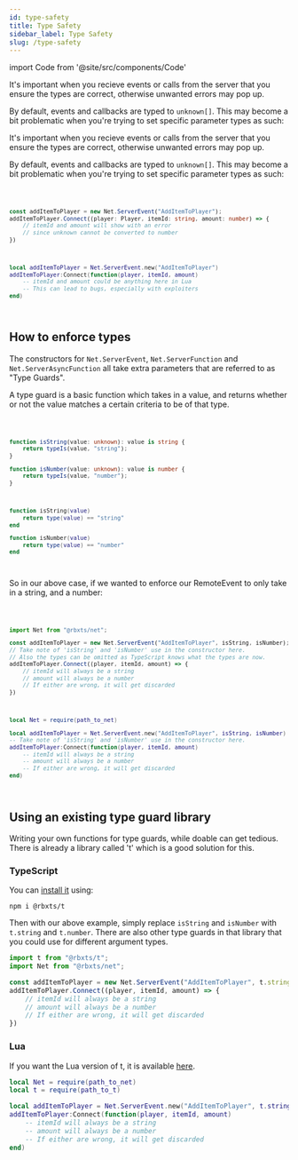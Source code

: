 ```yaml
---
id: type-safety
title: Type Safety
sidebar_label: Type Safety
slug: /type-safety
---
```

import Code from '@site/src/components/Code'


It's important when you recieve events or calls from the server that you ensure the types are correct, otherwise unwanted errors may pop up.

By default, events and callbacks are typed to `unknown[]`. This may become a bit problematic when you're trying to set specific parameter types as such:

It's important when you recieve events or calls from the server that you ensure the types are correct, otherwise unwanted errors may pop up.

By default, events and callbacks are typed to `unknown[]`. This may become a bit problematic when you're trying to set specific parameter types as such:

<Code>

```ts
const addItemToPlayer = new Net.ServerEvent("AddItemToPlayer");
addItemToPlayer.Connect((player: Player, itemId: string, amount: number) => {
	// itemId and amount will show with an error
	// since unknown cannot be converted to number
}) 
```

```lua
local addItemToPlayer = Net.ServerEvent.new("AddItemToPlayer")
addItemToPlayer:Connect(function(player, itemId, amount) 
	-- itemId and amount could be anything here in Lua
	-- This can lead to bugs, especially with exploiters
end)
```

</Code>

## How to enforce types
The constructors for `Net.ServerEvent`, `Net.ServerFunction` and `Net.ServerAsyncFunction` all take extra parameters that are referred to as "Type Guards".

A type guard is a basic function which takes in a value, and returns whether or not the value matches a certain criteria to be of that type.

<Code>

```ts
function isString(value: unknown): value is string {
	return typeIs(value, "string");
}

function isNumber(value: unknown): value is number {
	return typeIs(value, "number");
}
```

```lua
function isString(value)
	return type(value) == "string"
end

function isNumber(value)
	return type(value) == "number"
end
```

</Code>

So in our above case, if we wanted to enforce our RemoteEvent to only take in a string, and a number:

<Code>

```ts
import Net from "@rbxts/net";

const addItemToPlayer = new Net.ServerEvent("AddItemToPlayer", isString, isNumber);
// Take note of 'isString' and 'isNumber' use in the constructor here.
// Also the types can be omitted as TypeScript knows what the types are now.
addItemToPlayer.Connect((player, itemId, amount) => {
	// itemId will always be a string
	// amount will always be a number
	// If either are wrong, it will get discarded
}) 
```

```lua
local Net = require(path_to_net)

local addItemToPlayer = Net.ServerEvent.new("AddItemToPlayer", isString, isNumber)
-- Take note of 'isString' and 'isNumber' use in the constructor here.
addItemToPlayer:Connect(function(player, itemId, amount) 
	-- itemId will always be a string
	-- amount will always be a number
	-- If either are wrong, it will get discarded
end)
```

</Code>

## Using an existing type guard library
Writing your own functions for type guards, while doable can get tedious. There is already a library called 't' which is a good solution for this.

### TypeScript
You can [install it](https://www.npmjs.com/package/@rbxts/t) using:
```
npm i @rbxts/t
```

Then with our above example, simply replace `isString` and `isNumber` with `t.string` and `t.number`. There are also other type guards in that library that you could use for different argument types.

```ts
import t from "@rbxts/t";
import Net from "@rbxts/net";

const addItemToPlayer = new Net.ServerEvent("AddItemToPlayer", t.string, t.number);
addItemToPlayer.Connect((player, itemId, amount) => {
	// itemId will always be a string
	// amount will always be a number
	// If either are wrong, it will get discarded
}) 
```

### Lua
If you want the Lua version of t, it is available [here](https://github.com/osyrisrblx/t).

```lua
local Net = require(path_to_net)
local t = require(path_to_t)

local addItemToPlayer = Net.ServerEvent.new("AddItemToPlayer", t.string, t.number)
addItemToPlayer:Connect(function(player, itemId, amount) 
	-- itemId will always be a string
	-- amount will always be a number
	-- If either are wrong, it will get discarded
end)
```